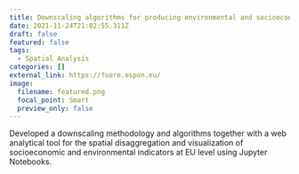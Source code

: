```yaml
---
title: Downscaling algorithms for producing environmental and socioeconomic indicators
date: 2021-11-24T21:02:55.311Z
draft: false
featured: false
tags:
  - Spatial Analysis
categories: []
external_link: https://fuore.espon.eu/
image:
  filename: featured.png
  focal_point: Smart
  preview_only: false
---
```

<!--StartFragment-->

Developed a downscaling methodology and algorithms together with a web analytical tool for the spatial disaggregation and visualization of socioeconomic and environmental indicators at EU level using Jupyter Notebooks.

<!--EndFragment-->